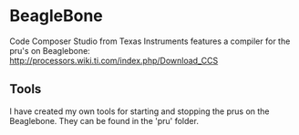 # BeagleBone
Code Composer Studio from Texas Instruments features a compiler for the pru's on Beaglebone:
http://processors.wiki.ti.com/index.php/Download_CCS

## Tools
I have created my own tools for starting and stopping the prus on the Beaglebone. They can be found in the 'pru' folder. 
